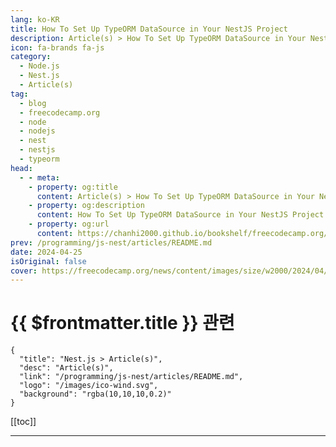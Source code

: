 ```yaml
---
lang: ko-KR
title: How To Set Up TypeORM DataSource in Your NestJS Project
description: Article(s) > How To Set Up TypeORM DataSource in Your NestJS Project
icon: fa-brands fa-js
category: 
  - Node.js
  - Nest.js
  - Article(s)
tag: 
  - blog
  - freecodecamp.org
  - node
  - nodejs
  - nest
  - nestjs
  - typeorm
head:
  - - meta:
    - property: og:title
      content: Article(s) > How To Set Up TypeORM DataSource in Your NestJS Project
    - property: og:description
      content: How To Set Up TypeORM DataSource in Your NestJS Project
    - property: og:url
      content: https://chanhi2000.github.io/bookshelf/freecodecamp.org/how-to-setup-typeorm-datasource-nestjs-app.html
prev: /programming/js-nest/articles/README.md
date: 2024-04-25
isOriginal: false
cover: https://freecodecamp.org/news/content/images/size/w2000/2024/04/hq720-1-1.jpg
---
```


# {{ $frontmatter.title }} 관련

```component VPCard
{
  "title": "Nest.js > Article(s)",
  "desc": "Article(s)",
  "link": "/programming/js-nest/articles/README.md",
  "logo": "/images/ico-wind.svg",
  "background": "rgba(10,10,10,0.2)"
}
```

[[toc]]

---

<SiteInfo
  name="How To Set Up TypeORM DataSource in Your NestJS Project"
  desc="Hey there! 👋 Ever since I started working with NestJS, I've been looking for a reliable way to manage my database with TypeORM. Today, I'll share my journey and the steps I took to get it all set up. Alright, before we dive in, let's try to understand what TypeORM..."
  url="https://freecodecamp.org/news/how-to-setup-typeorm-datasource-nestjs-app/"
  logo="https://cdn.freecodecamp.org/universal/favicons/favicon.ico"
  preview="https://freecodecamp.org/news/content/images/size/w2000/2024/04/hq720-1-1.jpg"/>

<!-- TODO: 작성 -->

